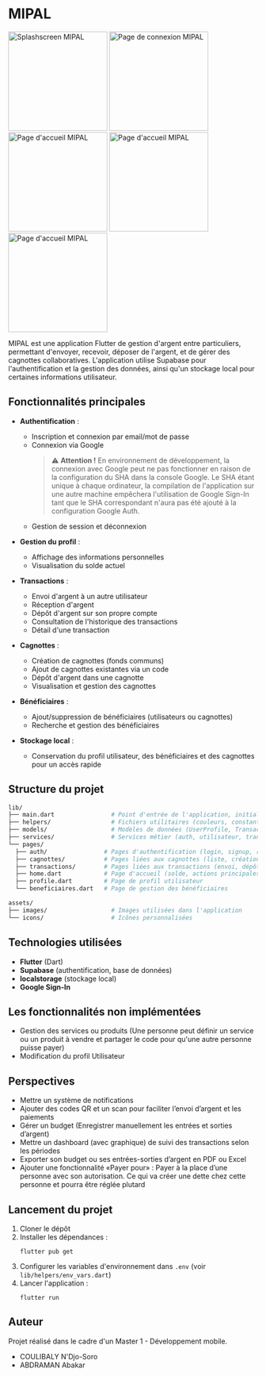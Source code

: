 # MIPAL
<p>
    <img src="https://fkpsfgtycmsvgouzattt.supabase.co/storage/v1/object/public/assets/images/mipal-splashscreen.jpg" alt="Splashscreen MIPAL" width="200"/>
    <img src="https://fkpsfgtycmsvgouzattt.supabase.co/storage/v1/object/public/assets/images/mipal-signin-page.jpg" alt="Page de connexion MIPAL" width="200"/>
    <img src="https://fkpsfgtycmsvgouzattt.supabase.co/storage/v1/object/public/assets/images/mipal-home-page.jpg" alt="Page d'accueil MIPAL" width="200"/>
    <img src="https://fkpsfgtycmsvgouzattt.supabase.co/storage/v1/object/public/assets/images/mipal-beneficiaire.jpg" alt="Page d'accueil MIPAL" width="200"/>
    <img src="https://fkpsfgtycmsvgouzattt.supabase.co/storage/v1/object/public/assets/images/mipal-details-cagnotte.jpg" alt="Page d'accueil MIPAL" width="200"/>
</p>


MIPAL est une application Flutter de gestion d'argent entre particuliers, permettant d'envoyer, recevoir, déposer de l'argent, et de gérer des cagnottes collaboratives. L'application utilise Supabase pour l'authentification et la gestion des données, ainsi qu'un stockage local pour certaines informations utilisateur.

## Fonctionnalités principales

- **Authentification** :
  - Inscription et connexion par email/mot de passe
  - Connexion via Google
    > ⚠️ **Attention !**
    > En environnement de développement, la connexion avec Google peut ne pas fonctionner en raison de la configuration du SHA dans la console Google. Le SHA étant unique à chaque ordinateur, la compilation de l'application sur une autre machine empêchera l'utilisation de Google Sign-In tant que le SHA correspondant n'aura pas été ajouté à la configuration Google Auth.
  - Gestion de session et déconnexion

- **Gestion du profil** :
  - Affichage des informations personnelles
  - Visualisation du solde actuel

- **Transactions** :
  - Envoi d'argent à un autre utilisateur
  - Réception d'argent
  - Dépôt d'argent sur son propre compte
  - Consultation de l'historique des transactions
  - Détail d'une transaction

- **Cagnottes** :
  - Création de cagnottes (fonds communs)
  - Ajout de cagnottes existantes via un code
  - Dépôt d'argent dans une cagnotte
  - Visualisation et gestion des cagnottes

- **Bénéficiaires** :
  - Ajout/suppression de bénéficiaires (utilisateurs ou cagnottes)
  - Recherche et gestion des bénéficiaires

- **Stockage local** :
  - Conservation du profil utilisateur, des bénéficiaires et des cagnottes pour un accès rapide

## Structure du projet

```bash
lib/
├── main.dart                # Point d'entrée de l'application, initialisation Supabase et navigation principale
├── helpers/                 # Fichiers utilitaires (couleurs, constantes, widgets, popups, etc.)
├── models/                  # Modèles de données (UserProfile, Transaction, Cagnotte, etc.)
├── services/                # Services métier (auth, utilisateur, transaction, cagnotte, stockage local)
└── pages/
  ├── auth/                # Pages d'authentification (login, signup, register)
  ├── cagnottes/           # Pages liées aux cagnottes (liste, création, détails)
  ├── transactions/        # Pages liées aux transactions (envoi, dépôt, détails)
  ├── home.dart            # Page d'accueil (solde, actions principales, liste des transactions)
  ├── profile.dart         # Page de profil utilisateur
  └── beneficiaires.dart   # Page de gestion des bénéficiaires

assets/
├── images/                  # Images utilisées dans l'application
└── icons/                   # Icônes personnalisées
```

## Technologies utilisées
- **Flutter** (Dart)
- **Supabase** (authentification, base de données)
- **localstorage** (stockage local)
- **Google Sign-In** 

## Les fonctionnalités non implémentées
- Gestion des services ou produits (Une personne peut définir un service ou un produit à vendre et partager le code pour qu'une autre personne puisse payer)
- Modification du profil Utilisateur

## Perspectives
- Mettre un système de notifications
- Ajouter des codes QR et un scan pour faciliter l’envoi d’argent et les paiements
- Gérer un budget (Enregistrer manuellement les entrées et sorties d’argent)
- Mettre un dashboard (avec graphique) de suivi des transactions selon les périodes
- Exporter son budget ou ses entrées-sorties d’argent en PDF ou Excel
- Ajouter une fonctionnalité «Payer pour» : Payer à la place d’une personne avec son autorisation. Ce qui va créer une dette chez cette personne et pourra être réglée plutard

## Lancement du projet
1. Cloner le dépôt
2. Installer les dépendances :
   ```
   flutter pub get
   ```
3. Configurer les variables d'environnement dans `.env` (voir `lib/helpers/env_vars.dart`)
4. Lancer l'application :
   ```
   flutter run
   ```

## Auteur
Projet réalisé dans le cadre d'un Master 1 - Développement mobile.
- COULIBALY N'Djo-Soro
- ABDRAMAN Abakar

